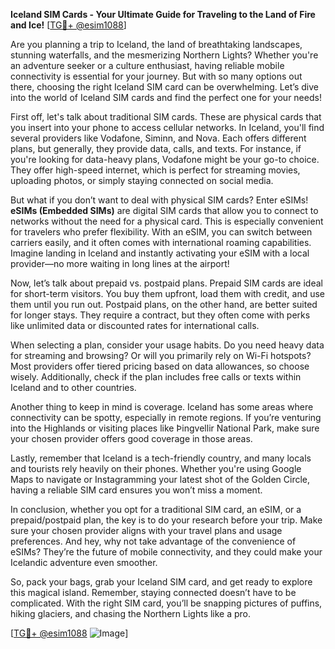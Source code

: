**Iceland SIM Cards - Your Ultimate Guide for Traveling to the Land of Fire and Ice!** [[TG💪+ @esim1088](https://t.me/s/esim1088)]

Are you planning a trip to Iceland, the land of breathtaking landscapes, stunning waterfalls, and the mesmerizing Northern Lights? Whether you're an adventure seeker or a culture enthusiast, having reliable mobile connectivity is essential for your journey. But with so many options out there, choosing the right Iceland SIM card can be overwhelming. Let’s dive into the world of Iceland SIM cards and find the perfect one for your needs!

First off, let's talk about traditional SIM cards. These are physical cards that you insert into your phone to access cellular networks. In Iceland, you'll find several providers like Vodafone, Siminn, and Nova. Each offers different plans, but generally, they provide data, calls, and texts. For instance, if you're looking for data-heavy plans, Vodafone might be your go-to choice. They offer high-speed internet, which is perfect for streaming movies, uploading photos, or simply staying connected on social media.

But what if you don’t want to deal with physical SIM cards? Enter eSIMs! **eSIMs (Embedded SIMs)** are digital SIM cards that allow you to connect to networks without the need for a physical card. This is especially convenient for travelers who prefer flexibility. With an eSIM, you can switch between carriers easily, and it often comes with international roaming capabilities. Imagine landing in Iceland and instantly activating your eSIM with a local provider—no more waiting in long lines at the airport!

Now, let’s talk about prepaid vs. postpaid plans. Prepaid SIM cards are ideal for short-term visitors. You buy them upfront, load them with credit, and use them until you run out. Postpaid plans, on the other hand, are better suited for longer stays. They require a contract, but they often come with perks like unlimited data or discounted rates for international calls.

When selecting a plan, consider your usage habits. Do you need heavy data for streaming and browsing? Or will you primarily rely on Wi-Fi hotspots? Most providers offer tiered pricing based on data allowances, so choose wisely. Additionally, check if the plan includes free calls or texts within Iceland and to other countries.

Another thing to keep in mind is coverage. Iceland has some areas where connectivity can be spotty, especially in remote regions. If you’re venturing into the Highlands or visiting places like Þingvellir National Park, make sure your chosen provider offers good coverage in those areas.

Lastly, remember that Iceland is a tech-friendly country, and many locals and tourists rely heavily on their phones. Whether you're using Google Maps to navigate or Instagramming your latest shot of the Golden Circle, having a reliable SIM card ensures you won’t miss a moment.

In conclusion, whether you opt for a traditional SIM card, an eSIM, or a prepaid/postpaid plan, the key is to do your research before your trip. Make sure your chosen provider aligns with your travel plans and usage preferences. And hey, why not take advantage of the convenience of eSIMs? They’re the future of mobile connectivity, and they could make your Icelandic adventure even smoother.

So, pack your bags, grab your Iceland SIM card, and get ready to explore this magical island. Remember, staying connected doesn’t have to be complicated. With the right SIM card, you’ll be snapping pictures of puffins, hiking glaciers, and chasing the Northern Lights like a pro.

[[TG💪+ @esim1088](https://t.me/s/esim1088) ![Image](https://i.postimg.cc/Y0z9fWf4/image.png)]